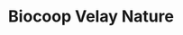 ---
title: "Biocoop Velay Nature"
url: /monistrol-sur-loire/biocoop-velay-nature/
shop: supermarché
---